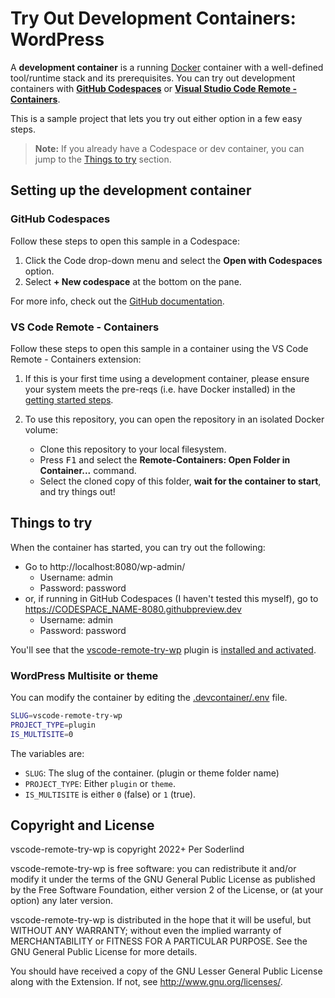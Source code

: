 # Try Out Development Containers: WordPress

A **development container** is a running [Docker](https://www.docker.com) container with a well-defined tool/runtime stack and its prerequisites. You can try out development containers with **[GitHub Codespaces](https://github.com/features/codespaces)** or **[Visual Studio Code Remote - Containers](https://aka.ms/vscode-remote/containers)**.

This is a sample project that lets you try out either option in a few easy steps.

> **Note:** If you already have a Codespace or dev container, you can jump to the [Things to try](#things-to-try) section.

## Setting up the development container

### GitHub Codespaces

Follow these steps to open this sample in a Codespace:

1. Click the Code drop-down menu and select the **Open with Codespaces** option.
1. Select **+ New codespace** at the bottom on the pane.

For more info, check out the [GitHub documentation](https://docs.github.com/en/free-pro-team@latest/github/developing-online-with-codespaces/creating-a-codespace#creating-a-codespace).

### VS Code Remote - Containers

Follow these steps to open this sample in a container using the VS Code Remote - Containers extension:

1. If this is your first time using a development container, please ensure your system meets the pre-reqs (i.e. have Docker installed) in the [getting started steps](https://aka.ms/vscode-remote/containers/getting-started).

2. To use this repository, you can open the repository in an isolated Docker volume:

   - Clone this repository to your local filesystem.
   - Press <kbd>F1</kbd> and select the **Remote-Containers: Open Folder in Container...** command.
   - Select the cloned copy of this folder, **wait for the container to start**, and try things out!

## Things to try

When the container has started, you can try out the following:

- Go to http://localhost:8080/wp-admin/
  - Username: admin
  - Password: password
- or, if running in GitHub Codespaces (I haven't tested this myself), go to https://CODESPACE_NAME-8080.githubpreview.dev
  - Username: admin
  - Password: password

You'll see that the [vscode-remote-try-wp](index.php) plugin is [installed and activated](http://localhost:8080/wp-admin/plugins.php).

### WordPress Multisite or theme

You can modify the container by editing the [.devcontainer/.env](.devcontainer/.env) file.

```bash
SLUG=vscode-remote-try-wp
PROJECT_TYPE=plugin
IS_MULTISITE=0
```

The variables are:

- `SLUG`: The slug of the container. (plugin or theme folder name)
- `PROJECT_TYPE`: Either `plugin` or `theme`.
- `IS_MULTISITE` is either `0` (false) or `1` (true).

## Copyright and License

vscode-remote-try-wp is copyright 2022+ Per Soderlind

vscode-remote-try-wp is free software: you can redistribute it and/or modify it under the terms of the GNU General Public License as published by the Free Software Foundation, either version 2 of the License, or (at your option) any later version.

vscode-remote-try-wp is distributed in the hope that it will be useful, but WITHOUT ANY WARRANTY; without even the implied warranty of MERCHANTABILITY or FITNESS FOR A PARTICULAR PURPOSE. See the GNU General Public License for more details.

You should have received a copy of the GNU Lesser General Public License along with the Extension. If not, see http://www.gnu.org/licenses/.
